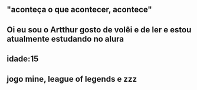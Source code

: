 ## "aconteça o que acontecer, acontece"
## Oi eu sou o Artthur gosto de volêi e de ler e estou atualmente estudando no alura
## idade:15
## jogo mine, league of legends e zzz
<!--
**Arthphel/Arthphel** is a ✨ _special_ ✨ repository because its `README.md` (this file) appears on your GitHub profile.

Here are some ideas to get you started:

- 🔭 I’m currently working on ...
- 🌱 I’m currently learning ...
- 👯 I’m looking to collaborate on ...
- 🤔 I’m looking for help with ...
- 💬 Ask me about ...
- 📫 How to reach me: ...
- 😄 Pronouns: ...
- ⚡ Fun fact: ...
-->
